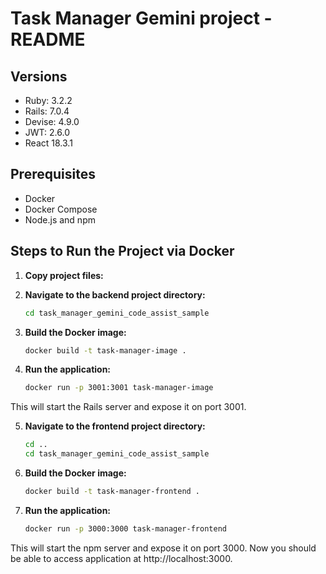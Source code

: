 # Task Manager Gemini project - README

## Versions

- Ruby: 3.2.2
- Rails: 7.0.4
- Devise: 4.9.0
- JWT: 2.6.0
- React 18.3.1

## Prerequisites

- Docker
- Docker Compose
- Node.js and npm

## Steps to Run the Project via Docker

1. **Copy project files:**

2. **Navigate to the backend project directory:**
    ```bash
    cd task_manager_gemini_code_assist_sample

3. **Build the Docker image:**
    ```bash
    docker build -t task-manager-image .

4. **Run the application:**
    ```bash
    docker run -p 3001:3001 task-manager-image


This will start the Rails server and expose it on port 3001.

5. **Navigate to the frontend project directory:**
    ```bash
    cd ..
    cd task_manager_gemini_code_assist_sample

6. **Build the Docker image:**
    ```bash
    docker build -t task-manager-frontend .

7. **Run the application:**
    ```bash
    docker run -p 3000:3000 task-manager-frontend

This will start the npm server and expose it on port 3000.
Now you should be able to access application at http://localhost:3000.
